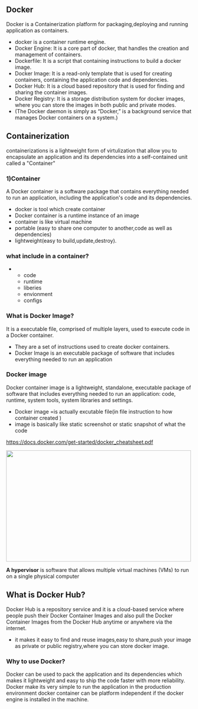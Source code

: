 <h2>Docker</h2>
Docker is a Containerization platform for packaging,deploying and running application as containers.

- docker is a container runtime engine.
- Docker Engine: It is a core part of docker, that handles the creation and management of containers.
- Dockerfile: It is a script that containing instructions to build a docker image.
- Docker Image: It is a read-only template that is used for creating containers, containing the application code and dependencies.
- Docker Hub: It is a cloud based repository that is used for finding and sharing the container images.
- Docker Registry: It is a storage distribution system for docker images, where you can store the images in both public and private modes.
- (The Docker daemon is simply as “Docker,” is a background service that manages Docker containers on a system.)

<h2>Containerization</h2>
containerizations is a lightweight form of virtulization that allow you to encapsulate an application and its dependencies into a self-contained unit called a "Container"
<h3>1)Container</h3>
A Docker container is a software package that contains everything needed to run an application, including the application's code and its dependencies.

- docker is tool which create container
- Docker container is a runtime instance of an image
- container is like virtual machine
- portable (easy to share one computer to another,code as well as dependencies)
- lightweight(easy to build,update,destroy).
<h3>what include in a container?</h3>

- - code
  - runtime
  - liberies
  - envionment
  - configs

<h3>What is Docker Image?</h3>
It is a executable file, comprised of multiple layers, used to execute code in a Docker container. 

- They are a set of instructions used to create docker containers.
- Docker Image is an executable package of software that includes everything needed to run an application
<h3>Docker image</h3>
Docker container image is a lightweight, standalone, executable package of software that includes everything needed to run an application: code, runtime, system tools, system libraries and settings.

- Docker image =is actually excutable file(in file instruction to how container created )
- image is basically like static screenshot or static snapshot of what the code
 
https://docs.docker.com/get-started/docker_cheatsheet.pdf
<div>
<img width=500 height=300 src=https://www.google.com/imgres?q=docker%20cheatsheet&imgurl=https%3A%2F%2Fraw.githubusercontent.com%2Fsangam14%2Fdockercheatsheets%2Fmaster%2Fdockercheatsheet8.png&imgrefurl=https%3A%2F%2Fdockerlabs.collabnix.com%2Fdocker%2Fcheatsheet%2F&docid=7hB1JOR3fNsCmM&tbnid=g9CB8-d0fCaYcM&vet=12ahUKEwjgstvYwOOHAxVAUGwGHTkjLKkQM3oECBYQAA..i&w=1259&h=832&hcb=2&ved=2ahUKEwjgstvYwOOHAxVAUGwGHTkjLKkQM3oECBYQAA >
</div>

**A hypervisor** is software that allows multiple virtual machines (VMs) to run on a single physical computer
<h2>What is Docker Hub?</h2>
Docker Hub is a repository service and it is a cloud-based service where people push their Docker Container Images and also pull the Docker Container Images from the Docker Hub anytime or anywhere via the internet. 

- it makes it easy to find and reuse images,easy to share,push your image as private or public registry,where you can store docker image.
<h3>Why to use Docker?</h3>
Docker can be used to pack the application and its dependencies which makes it lightweight and easy to ship the code faster with more reliability. Docker make its very simple to run the application in the production environment docker container can be platform independent if the docker engine is installed in the machine.
